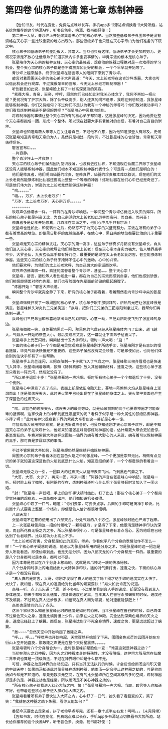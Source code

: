 # 第四卷 仙界的邀请 第七章 炼制神器
        【告知书友，时代在变化，免费站点难以长存，手机app多书源站点切换看书大势所趋，站长给你推荐的这个换源APP，听书音色多、换源、找书都好使！】
       第二天一大早，青沙坪上开始聚集着天心宗的核心弟子。当然那些低级弟子外围弟子是没有资格在天心宗一些比较重要的地方出现的。那些低级弟子也只是在天心宗专门为他们准备的下院之中。
       核心弟子和低级弟子的差距很大，非常大。当然也只有这样，低级弟子才会更加的努力。更何况宗派是不放心让低级弟子知道宗派内许多重要事情的，毕竟宗派的根本是核心弟子。
       张星峰作为天心宗的精神支柱，天心宗的最强者，观察他的炼器过程绝对是一次难得的学习机会，整个天心宗的核心弟子都是舍不得放弃如此好的机会，一个个早早就开始等了。
       青沙坪上越来越多，终于张星峰在碧言等人的陪同下来到了青沙坪。
       碧言对着周围天心宗的核心弟子大声说道：“今天，太上长老将在这青沙坪炼器，大家也可以借此机会进行观摩，不过我很荣幸的宣布，今天太上长老将炼制神器！”
       听到碧言如此说，张星峰脸上有了一丝高深莫测的笑容。
       “紫薇大帝，青帝，天帝，哼哼，既然你们已经如此对我关心挂念了，我何不再加一把火呢？更何况有了护宗大阵，除了仙帝级高手，别人还真的闯不进来，我现在到想知道，我张星峰能够炼制神器，你们又待如何？不过你们不是认为我有一个神秘的师尊吗？你们敢对我动手吗？你们看我炼制神器是不是很眼馋呢？”张星峰心中恶意地想到。
       将炼制神器的事情让整个天心宗所有的核心弟子都知道，这是张星峰的决定，因为他要让整个天心宗都抱成一团，形成一个整体。所以现在就要大家有着绝对的自信，有着对自己盲目的崇拜。
       张星峰也知道紫薇大帝等人在关注着自己，不过他不介意，因为他知道那些人有顾及，更何况张星峰知道青帝和天帝的为人，虽然只是相处一段时间，不过张星峰的心告诉他，青帝和天帝值得信任。
       碧言宣布后。。。
       一片寂静。
       整个青沙坪上一片寂静！
       天心宗的核心弟子们虽然因为见识浅薄，也没有去过仙界，不知道现在仙魔二界除了张星峰还没有人能够炼制神器，因此他们根本不知道炼制神器代表什么？可是有一点他们是明白的！
       他们是修真者，他们明白仙器的珍贵，在修真界，仙器的珍贵根本难以叙说，现在他们的太上长老竟然能够炼制比仙器还要高上整整一个等级的神器！炼制仙器在他们心中已经是奇迹了，可是他们伟大的，崇高的太上长老竟然能够炼制神器！
       “呜。。。。。。”
       “哦。。。万岁，太上长老万岁！”
       “万岁，太上长老万岁，天心宗万岁。。。。。。“
       。。。。。。。。。。
       欢呼声仿佛潮水一样，一阵阵的在青沙坪响起，一瞬间整个青沙坪仿佛进入欢庆的海洋，所有的核心弟子都是兴奋无比，为自己宗派的太上长老如此厉害而高兴，而自豪，而兴奋！
       修真者多是幼年开始修真，几百年在宗派之中，他们心中几乎只有宗派！
       张星峰也是如此，即使转世之后，仍然忘不了为天心宗的兴盛而努力，宗派在所有的弟子中都有着崇高的地位。即使黑日那样的魔尊级高手，在他心中，黑日宗的地位都要比他的儿子重要一些。
       张星峰是天心宗的精神支柱，天心宗的第一高手，这些弟子修真岁月都没有张星峰长，自从他们进入天心宗，天心宗的教导让他们尊敬太上长老！现在天心宗本身实力强大，仙人境界高手不少，大罗金仙，九天玄仙高手都有好几位，最重要的是现在太上长老如此厉害，甚至能够炼制神器，这些天心宗的核心弟子终于掩饰不住心中的激动，心中的兴奋。
       他们要欢呼，为他们的太上长老欢呼，为自己强大的宗派而欢呼。
       欢呼声仿佛海啸一样，疯狂的席卷着整个青沙坪，甚至。。。整个天心宗！
       张星峰，碧言，碧松等人看到如此一幕，都在为自己的宗派而感到自豪，他们也感到骄傲，他们相信即使面对师门先辈，他们也有脸面在先辈面前骄傲的挺起胸膛了。
       “炼器开始！”碧言大声说道。
       瞬间整个青沙坪就完全静了下来，所有的核心弟子都看着，看着飘然走向青沙坪中央的张星峰。
       张星峰微微扫视了一眼周围的核心弟子，核心弟子眼中那崇拜的，炽热的光芒让张星峰很是满意，张星峰掉头对炎豹三兄弟笑道：“焱峰，把你们三兄弟的三把焱阳刺拿过来，我帮你们再炼制一遍。”
       焱峰他们三兄弟当即欣喜地拿出自己的焱阳刺，心意一动，三把焱阳刺便飞到了张星峰的身边。
       张星峰微微一笑，身体蓦地黑光一闪，那黑色的气鼎已经从张星峰体内飞了出来，越飞越大，气鼎从一开始的茶壶大小，最后变成三丈高，这一幕就让下面弟子给震呆了。
       张星峰手上光芒闪烁，瞬间结出十五大手印诀，顿时一声大喝：“启！”
       下面的核心弟子们一个个都是用灵觉观察着张星峰刚才所结手印，张星峰刚才是有意识的慢着施展，毕竟气鼎诀快慢是不重要的，这些弟子虽然没有完全领悟，可是即使如此，也对他们体会别的法诀手印有了一些帮助。
       张星峰手上光芒连闪，三把焱阳刺一下子就飞入了气鼎之中，张星峰那三根齐眉棍也是快速飞入其中，张星峰闭着眼睛，按照《铸神真解》放入其他辅助材料，速度之快，这些核心弟子甚至只看到一阵光闪，然后就没有了。
       “所以弟子退后十步！”张星峰蓦地一声冷喝。顿时所有核心弟子一个个都退后了十步，没有一个例外。
       张星峰心中满意了点了点头，表面上却是依旧冷酷无比，蓦地一阵熊熊火焰从张星峰身上澎湃而出！正是那炫疾天火，此时天火擎甲已经出现在了张星峰的身体之上。天火擎甲表面也产生了深蓝色的炫疾天火。
       ——————————————
       “呜，深蓝色的炫疾天火，炫疾天火的最高等级，就是仙帝前期的高手也要靠神器才可能艰难的抵御啊，这家伙身上的神甲到底是哪里来的呢？看样子似乎是一种火属性的顶级防御神器，不得了啊！”此时用神识观察着下界的紫薇大帝看到这一幕却是心中一惊。
       可惜紫薇大帝用神识观察，是无法听得声音的，他虽然知道刚才天心宗弟子欢呼，却是不知道天心宗的弟子在欢呼什么，他如果知道张星峰能够炼制神器的话，估计紫葳大帝会更加震惊，甚至发狂的。毕竟对紫薇大帝这样企图统一仙界的拥有着大野心的人来说，拥有着可以炼制神器的高手，那可真是梦寐以求的事情。
       —————————————
       不过不管紫薇大帝如何，张星峰却仍然是继续开始炼制神器。
       周围天心宗的弟子看着沐浴在蓝色火焰之中的张星峰，一个个更加是崇拜无比，稍微有点见识的弟子就知道这深蓝色的火焰到底是什么火焰，知道底细的弟子，一个个都震惊的看着这一切。
       张星峰无极之力一引，一团巨大的炫疾天火从铠甲表面飞出，飞到黑色气鼎之下。
       “大哥，大哥，火少了，再来一团，再来一团！”阿器的声音在张星峰心中响起，张星峰一听，顿时脸上有了微笑，有阿器的存在，炼制神器还担心什么呢？张星峰顿时又加入了一团火焰。
       “封！”张星峰一声低喝，手上的封印手诀顿时结出，打了出去！那些个核心弟子一个个都用灵觉仔细的观察着，一改革都不出声，他们都知道机会难得。
       张星峰心中叹了一口气，暗道：“你们要学，可要快点学，后面的手印可是铸神手印诀，比前面十八式要高上整整一个档次，即使是仙人估计都很难悟明。
       八部天龙！
       张星峰毫不在意的使用出了八部天龙，分处气鼎的八个方位，张星峰顿时脸色严肃了起来。
       上一次张星峰使用这一招的时候吃了一颗赤蕴丹，才坚持了下来，他很清楚铸神手印诀的深奥，而且所花费无极之力之多，所以张星峰很小心，可是张星峰也有着点信心，因为他现在已经达到了仙君境界。比以前功力上高上不少。
       “太上长老好厉害，分身都是如此的真实，师弟，你看似乎八个分身的表情动作不怎么一样！”一个核心弟子疑惑的说道，他还以为张星峰所用的是分身之术，可是张星峰的这一招岂是旁人所能看透。即使仙帝到此，也是无法分辨。因为八部天龙的八个分身都是一样的。最重要的是八个分身都可以是本身，都可以不是。
       因为本尊是可以在八个分身上移动的。这就是五爪神龙一族的传承秘技。
       八个分身同时手上闪电般结出九大铸神手印诀，猛的对气鼎打出，速度之快，下面的核心弟子是一个都没有看到。
       “真人真的是厉害，大哥，你刚才发现了真人的速度了吗？刚才结手印的速度实在太快了，太快了，我相信，现在真人的速度绝对比当年的螭翼要快！”焱火如此肯定的说道。
       焱峰一听，点了点头道：“恩，差不多吧，不过单单看到真人手的速度，却是没有看到真人身体速度，想来手都有如此速度，那身体速度也定高，当年真人在兽谷杀那螭翼的时候，速度还不及螭翼，不过现在真人进步很多，相信现在真人面对螭翼，绝对速度能够赶上！”
       焱雨也是赞同的点了点头。
       这三个家伙怎么知道张星峰此时的速度是如何的恐怖，当年张星峰在兽谷的时候，自己肉体不过紫色天火之身，速度比螭翼慢上少许，后来在火之幻神殿，完全达到深紫色境界的天火之身，速度已经赶上了螭翼。而现在，张星峰达到了不死金身境界，速度之快，更是远远超过了螭翼。
       “轰~~~~”忽然天空中开始响起了轰隆之声。
       “呼。。。呼。。。”呼啸声也开始响起，天空骤然开始暗了下来，团团金色光芒的云团开始在方衍山上空开始盘旋，那轰隆之声更是在整个天衍星震荡。。。。。。
       张星峰顿时八个分身融合为一，此时张星峰却是脸色一变：“难道这就是神器之劫？”
       当初在那火之幻神殿，因为火之幻神殿本身的特殊性，才没有降临，这护宗大阵虽然在仙魔二界来说也算是一顶级阵法，不过在神界眼中却是什么都不是。
       可惜，神器之劫是神界的自动反应。只有当其无法执行的时候，才会反馈给雨汤这司职天雷的中部天神！如果雨汤知道此时张星峰在炼制神器，他雨汤一定会停止这神器之劫的，可是他雨汤如今却是不知道的，毕竟无数次元空间，在有的比张星峰所在空间高级的多的空间，炼制神器却是多的是，神器之劫也是经常。所以雨汤是不关心神器之劫的。
       “所有核心弟子给我进入幻心大阵之内，快！”张星峰蓦地一声大喝，当即，碧言等人也知道不好，也带着这些核心弟子进入那幻心大阵之内。
       张星峰看着所有弟子很快进入大阵之内，心中舒了一口气，抬头看了看剧变的天，笑了笑：“我就在这神器之劫下炼器，看你又能如何？”
       ——————————————
       番茄今天要出去走亲戚，拼了老命早点写完，还有一章十点半左右发！呵呵。。。（未完待续）
       【告知书友，时代在变化，免费站点难以长存，手机app多书源站点切换看书大势所趋，站长给你推荐的这个换源APP，听书音色多、换源、找书都好使！】